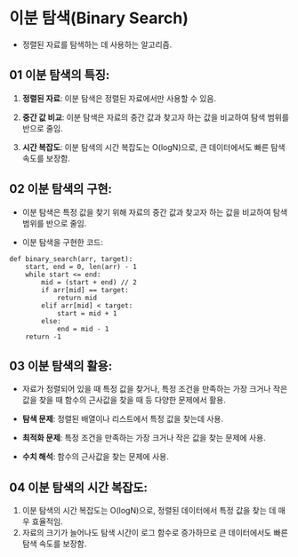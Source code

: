 # 이분 탐색(Binary Search)

- 정렬된 자료를 탐색하는 데 사용하는 알고리즘.

## 01 이분 탐색의 특징:

1. **정렬된 자료**: 이분 탐색은 정렬된 자료에서만 사용할 수 있음.

2. **중간 값 비교**: 이분 탐색은 자료의 중간 값과 찾고자 하는 값을 비교하여 탐색 범위를 반으로 줄임.

3. **시간 복잡도**: 이분 탐색의 시간 복잡도는 O(logN)으로, 큰 데이터에서도 빠른 탐색 속도를 보장함.

## 02 이분 탐색의 구현:

- 이분 탐색은 특정 값을 찾기 위해 자료의 중간 값과 찾고자 하는 값을 비교하여 탐색 범위를 반으로 줄임.

- 이분 탐색을 구현한 코드:

```
def binary_search(arr, target):
    start, end = 0, len(arr) - 1
    while start <= end:
        mid = (start + end) // 2
        if arr[mid] == target:
            return mid
        elif arr[mid] < target:
            start = mid + 1
        else:
            end = mid - 1
    return -1
```

## 03 이분 탐색의 활용:

- 자료가 정렬되어 있을 때 특정 값을 찾거나, 특정 조건을 만족하는 가장 크거나 작은 값을 찾을 때 함수의 근사값을 찾을 때 등 다양한 문제에서 활용.

- **탐색 문제**: 정렬된 배열이나 리스트에서 특정 값을 찾는데 사용.

- **최적화 문제**: 특정 조건을 만족하는 가장 크거나 작은 값을 찾는 문제에 사용.

- **수치 해석**: 함수의 근사값을 찾는 문제에 사용.

## 04 이분 탐색의 시간 복잡도:

1. 이분 탐색의 시간 복잡도는 O(logN)으로, 정렬된 데이터에서 특정 값을 찾는 데 매우 효율적임.
2. 자료의 크기가 늘어나도 탐색 시간이 로그 함수로 증가하므로 큰 데이터에서도 빠른 탐색 속도를 보장함.
